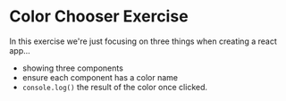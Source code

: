 # Color Chooser Exercise

In this exercise we're just focusing on three things when creating a react app... 
- showing three components
- ensure each component has a color name
- `console.log()` the result of the color once clicked.